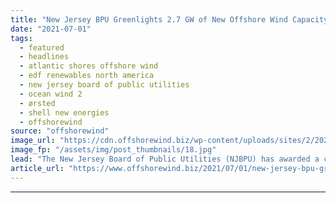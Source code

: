 ```yaml
---
title: "New Jersey BPU Greenlights 2.7 GW of New Offshore Wind Capacity with Two Projects"
date: "2021-07-01"
tags: 
  - featured
  - headlines
  - atlantic shores offshore wind
  - edf renewables north america
  - new jersey board of public utilities
  - ocean wind 2
  - ørsted
  - shell new energies
  - offshorewind
source: "offshorewind"
image_url: "https://cdn.offshorewind.biz/wp-content/uploads/sites/2/2020/06/26142320/Orsted.jpg"
image_fp: "/assets/img/post_thumbnails/18.jpg"
lead: "The New Jersey Board of Public Utilities (NJBPU) has awarded a combined 2,658 MW"
article_url: "https://www.offshorewind.biz/2021/07/01/new-jersey-bpu-greenlights-2-7-gw-of-new-offshore-wind-capacity-with-two-projects/"
---
```


---

